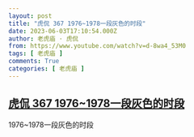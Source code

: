 ```yaml
---
layout: post
title: "虎侃 367 1976~1978一段灰色的时段"
date: 2023-06-03T17:10:54.000Z
author: 老虎庙 · 虎侃
from: https://www.youtube.com/watch?v=d-8wa4_53M0
tags: [ 老虎庙 ]
comments: True
categories: [ 老虎庙 ]
---
```

<!--1685812254000-->
[虎侃 367 1976~1978一段灰色的时段](https://www.youtube.com/watch?v=d-8wa4_53M0)
------

<div>
1976~1978一段灰色的时段
</div>
